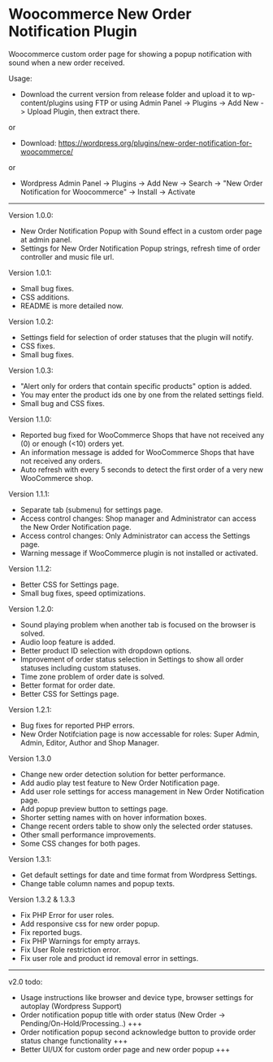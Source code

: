 # Woocommerce New Order Notification Plugin

Woocommerce custom order page for showing a popup notification with sound when a new order received. 

Usage: 

- Download the current version from release folder and upload it to wp-content/plugins using FTP or using Admin Panel -> Plugins -> Add New -> Upload Plugin, then extract there.

or

- Download: https://wordpress.org/plugins/new-order-notification-for-woocommerce/

or

- Wordpress Admin Panel -> Plugins -> Add New -> Search -> "New Order Notification for Woocommerce" -> Install -> Activate

---

Version 1.0.0:

- New Order Notification Popup with Sound effect in a custom order page at admin panel.
- Settings for New Order Notification Popup strings, refresh time of order controller and music file url.

Version 1.0.1:

- Small bug fixes.
- CSS additions.
- README is more detailed now.

Version 1.0.2:

- Settings field for selection of order statuses that the plugin will notify.
- CSS fixes.
- Small bug fixes.

Version 1.0.3:

- "Alert only for orders that contain specific products" option is added.
- You may enter the product ids one by one from the related settings field.
- Small bug and CSS fixes.

Version 1.1.0:

- Reported bug fixed for WooCommerce Shops that have not received any (0) or enough (<10) orders yet.
- An information message is added for WooCommerce Shops that have not received any orders.
- Auto refresh with every 5 seconds to detect the first order of a very new WooCommerce shop.

Version 1.1.1:

- Separate tab (submenu) for settings page.
- Access control changes: Shop manager and Administrator can access the New Order Notification page.
- Access control changes: Only Administrator can access the Settings page.
- Warning message if WooCommerce plugin is not installed or activated.

Version 1.1.2:

- Better CSS for Settings page.
- Small bug fixes, speed optimizations.

Version 1.2.0:

- Sound playing problem when another tab is focused on the browser is solved.
- Audio loop feature is added.
- Better product ID selection with dropdown options.
- Improvement of order status selection in Settings to show all order statuses including custom statuses.
- Time zone problem of order date is solved.
- Better format for order date.
- Better CSS for Settings page.

Version 1.2.1:

- Bug fixes for reported PHP errors.
- New Order Notifciation page is now accessable for roles: Super Admin, Admin, Editor, Author and Shop Manager.

Version 1.3.0

- Change new order detection solution for better performance.
- Add audio play test feature to New Order Notification page.
- Add user role settings for access management in New Order Notification page.
- Add popup preview button to settings page.
- Shorter setting names with on hover information boxes.
- Change recent orders table to show only the selected order statuses.
- Other small performance improvements.
- Some CSS changes for both pages.

Version 1.3.1:

- Get default settings for date and time format from Wordpress Settings.
- Change table column names and popup texts.

Version 1.3.2 & 1.3.3

- Fix PHP Error for user roles.
- Add responsive css for new order popup.
- Fix reported bugs.
- Fix PHP Warnings for empty arrays.
- Fix User Role restriction error.
- Fix user role and product id removal error in settings.

---

v2.0 todo:
- Usage instructions like browser and device type, browser settings for autoplay (Wordpress Support)
- Order notification popup title with order status (New Order -> Pending/On-Hold/Processing..) +++
- Order notification popup second acknowledge button to provide order status change functionality +++
- Better UI/UX for custom order page and new order popup +++
